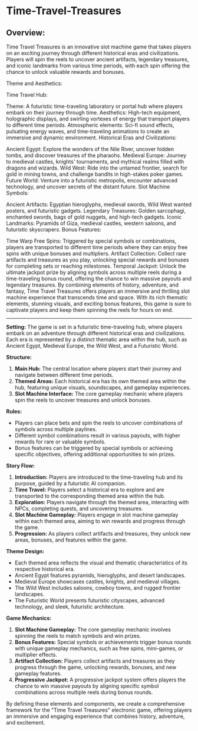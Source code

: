 # Time-Travel-Treasures
## Overview:
Time Travel Treasures is an innovative slot machine game that takes players on an exciting journey through different historical eras and civilizations. Players will spin the reels to uncover ancient artifacts, legendary treasures, and iconic landmarks from various time periods, with each spin offering the chance to unlock valuable rewards and bonuses.

Theme and Aesthetics:

Time Travel Hub:

Theme: A futuristic time-traveling laboratory or portal hub where players embark on their journey through time.
Aesthetics: High-tech equipment, holographic displays, and swirling vortexes of energy that transport players to different time periods.
Atmospheric elements: Sci-fi sound effects, pulsating energy waves, and time-traveling animations to create an immersive and dynamic environment.
Historical Eras and Civilizations:

Ancient Egypt: Explore the wonders of the Nile River, uncover hidden tombs, and discover treasures of the pharaohs.
Medieval Europe: Journey to medieval castles, knights' tournaments, and mythical realms filled with dragons and wizards.
Wild West: Ride into the untamed frontier, search for gold in mining towns, and challenge bandits in high-stakes poker games.
Future World: Venture into a futuristic metropolis, encounter advanced technology, and uncover secrets of the distant future.
Slot Machine Symbols:

Ancient Artifacts: Egyptian hieroglyphs, medieval swords, Wild West wanted posters, and futuristic gadgets.
Legendary Treasures: Golden sarcophagi, enchanted swords, bags of gold nuggets, and high-tech gadgets.
Iconic Landmarks: Pyramids of Giza, medieval castles, western saloons, and futuristic skyscrapers.
Bonus Features:

Time Warp Free Spins: Triggered by special symbols or combinations, players are transported to different time periods where they can enjoy free spins with unique bonuses and multipliers.
Artifact Collection: Collect rare artifacts and treasures as you play, unlocking special rewards and bonuses for completing sets or reaching milestones.
Temporal Jackpot: Unlock the ultimate jackpot prize by aligning symbols across multiple reels during a time-traveling bonus round, offering the chance to win massive payouts and legendary treasures.
By combining elements of history, adventure, and fantasy, Time Travel Treasures offers players an immersive and thrilling slot machine experience that transcends time and space. With its rich thematic elements, stunning visuals, and exciting bonus features, this game is sure to captivate players and keep them spinning the reels for hours on end.

----------------------------
**Setting:**
The game is set in a futuristic time-traveling hub, where players embark on an adventure through different historical eras and civilizations. Each era is represented by a distinct thematic area within the hub, such as Ancient Egypt, Medieval Europe, the Wild West, and a Futuristic World.

**Structure:**
1. **Main Hub:** The central location where players start their journey and navigate between different time periods.
2. **Themed Areas:** Each historical era has its own themed area within the hub, featuring unique visuals, soundscapes, and gameplay experiences.
3. **Slot Machine Interface:** The core gameplay mechanic where players spin the reels to uncover treasures and unlock bonuses.

**Rules:**
- Players can place bets and spin the reels to uncover combinations of symbols across multiple paylines.
- Different symbol combinations result in various payouts, with higher rewards for rare or valuable symbols.
- Bonus features can be triggered by special symbols or achieving specific objectives, offering additional opportunities to win prizes.

**Story Flow:**
1. **Introduction:** Players are introduced to the time-traveling hub and its purpose, guided by a futuristic AI companion.
2. **Time Travel:** Players select a historical era to explore and are transported to the corresponding themed area within the hub.
3. **Exploration:** Players navigate through the themed area, interacting with NPCs, completing quests, and uncovering treasures.
4. **Slot Machine Gameplay:** Players engage in slot machine gameplay within each themed area, aiming to win rewards and progress through the game.
5. **Progression:** As players collect artifacts and treasures, they unlock new areas, bonuses, and features within the game.

**Theme Design:**
- Each themed area reflects the visual and thematic characteristics of its respective historical era.
- Ancient Egypt features pyramids, hieroglyphs, and desert landscapes.
- Medieval Europe showcases castles, knights, and medieval villages.
- The Wild West includes saloons, cowboy towns, and rugged frontier landscapes.
- The Futuristic World presents futuristic cityscapes, advanced technology, and sleek, futuristic architecture.

**Game Mechanics:**
1. **Slot Machine Gameplay:** The core gameplay mechanic involves spinning the reels to match symbols and win prizes.
2. **Bonus Features:** Special symbols or achievements trigger bonus rounds with unique gameplay mechanics, such as free spins, mini-games, or multiplier effects.
3. **Artifact Collection:** Players collect artifacts and treasures as they progress through the game, unlocking rewards, bonuses, and new gameplay features.
4. **Progressive Jackpot:** A progressive jackpot system offers players the chance to win massive payouts by aligning specific symbol combinations across multiple reels during bonus rounds.

By defining these elements and components, we create a comprehensive framework for the "Time Travel Treasures" electronic game, offering players an immersive and engaging experience that combines history, adventure, and excitement.
